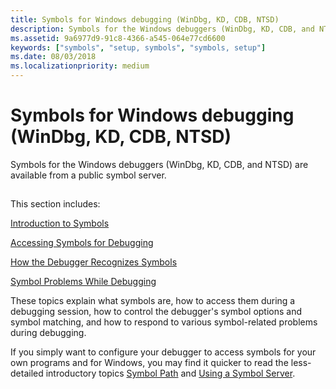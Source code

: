 ```yaml
---
title: Symbols for Windows debugging (WinDbg, KD, CDB, NTSD)
description: Symbols for the Windows debuggers (WinDbg, KD, CDB, and NTSD) are available from a public symbol server. 
ms.assetid: 9a6977d9-91c8-4366-a545-064e77cd6600
keywords: ["symbols", "setup, symbols", "symbols, setup"]
ms.date: 08/03/2018
ms.localizationpriority: medium
---
```


# Symbols for Windows debugging (WinDbg, KD, CDB, NTSD)


Symbols for the Windows debuggers (WinDbg, KD, CDB, and NTSD) are available from a public symbol server. 

## <span id="symbols"></span><span id="SYMBOLS"></span>


This section includes:

[Introduction to Symbols](introduction-to-symbols.md)

[Accessing Symbols for Debugging](accessing-symbols-for-debugging.md)

[How the Debugger Recognizes Symbols](how-the-debugger-recognizes-symbols.md)

[Symbol Problems While Debugging](symbol-problems-while-debugging.md)

These topics explain what symbols are, how to access them during a debugging session, how to control the debugger's symbol options and symbol matching, and how to respond to various symbol-related problems during debugging.

If you simply want to configure your debugger to access symbols for your own programs and for Windows, you may find it quicker to read the less-detailed introductory topics [Symbol Path](symbol-path.md) and [Using a Symbol Server](using-a-symbol-server.md).

 

 





